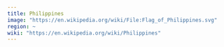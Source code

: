 ```yaml
---
title: Philippines
image: "https://en.wikipedia.org/wiki/File:Flag_of_Philippines.svg"
region: ~
wiki: "https://en.wikipedia.org/wiki/Philippines"
---
```


